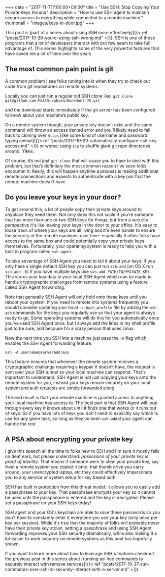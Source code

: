 +++
date = "2017-11-T17:00:00+09:00"
title = "Use SSH: Stop Copying Your Private Keys Around"
description = "How to use SSH agent to maintain secure access to everything while connected to a remote machine."
thumbnail = "images/keys-in-door.jpg"
+++

This post is [part of a series about using SSH more effectively]({{< ref "posts/2017-10-20-youre-using-ssh-wrong.md" >}}). 
SSH is one of those programs that a lot of developers interact with but few seem to take full advantage of. This series 
highlights some of the very powerful features that have saved me a lot of time over the years.

## The most common pain point is git

A common problem I see folks runing into is when they try to check out code from git repositories on remote systems. 

Locally you can just run a regular old SSH clone like: 
```git clone git@github.com:MattSurabian/DuckHunt-JS.git``` 

and the download starts immediately if the git server has been configured to know about your machine’s public key. 

On a remote system though, your private key doesn’t exist and the same command will throw an access denied error and 
you’ll likely need to fall back to cloning over `https` [like some kind of username and password typing animal]({{< ref "posts/2017-10-20-automatically-configure-ssh-key-access.md" >}}) or worse:
using `scp` to shuffle giant git repo directories around. Yikes.

Of course, it’s not just `git clone` that will cause you to have to deal with this problem, but that’s definitely the most common 
reason I’ve seen folks encounter it. Really, this will happen anytime a process is making additional remote connections and 
expects to authenticate with a key pair that the remote machine doesn’t have. 

## Do you leave your keys in your door?

To get around this, a lot of people copy their private keys around to anyplace they need them. Not only does this not
scale if you’re someone that has more than one or two SSH keys for things, but from a security perspective it's like 
leaving your keys in the door to your office. It's easy to loose track of where your keys are all living and it's even
harder to ensure the security of the remote machines over time- especially if other folks have access to the same box and
could potentially copy your private keys themselves. Fortunately, your operating system is ready to help you with a built 
in program called `ssh-agent`. 

To take advantage of SSH Agent you need to tell it about your keys. If you only have a single default SSH key you can 
just run `ssh-add` (on OS X run `ssh-add -K`) if you have multiple keys use `ssh-add PATH/TO/PRIVATE_KEY`. This stores 
your key data in your local SSH Agent which can be made to handle cryptographic challenges from remote systems using a 
feature called SSH Agent forwarding.

Note that generally SSH Agent will only hold onto these keys until you reboot your system. If you need to remote into systems frequently 
you should consider updating your local `~/.bash_profile` file by adding the `ssh-add` commands for the keys you regularly use 
so that your agent is always ready to go. Some operating systems will do this for you automatically once you've used SSH Agent once, 
but I always add the lines in my shell profile just to be sure, and because I’m a crazy person that uses Linux.

Now the next time you SSH into a machine just pass the `-A` flag which enables the SSH Agent forwarding feature: 

```
ssh -A username@serveraddress
```

This feature ensures that whenever the remote system receives a cryptographic challenge requiring a keypair it doesn’t have, 
the request is sent over your SSH tunnel so your local machine can respond. That's important to understand; SSH Agent is not just
copying your keys onto the remote system for you, instead your keys remain securely on your local system and auth
requests are simply forwarded along.

The end result is that your remote machine is granted access to anything your local machine has access to. The best 
part is that SSH Agent will loop through every key it knows about until it finds one that works or it runs out of keys. 
So if you have lots of keys you don’t need to explicitly say which to use for any given task, so long as they’ve been `ssh-add`’d your 
agent can handle the rest.

## A PSA about encrypting your private key

I give this speech all the time to folks new to SSH and I'm sure it mostly falls on deaf ears, but please understand:
*possession of your private key is proof of identity*. That means if someone were to steal your private key, say from a 
remote system you copied it onto, that thumb drive you carry around, your unencrypted laptop, etc they could effectively 
impersonate you to any service or system setup for key based auth. 

SSH has built in protection from this threat model: it allows you to easily add a passphrase to your key. That
passphrase encrypts your key so it cannot be used until the passphease is entered and the key is decrypted. Please set a
passphrase on your SSH keys today! 

SSH agent and your OS's keychain are able to save these passwords so you don't have to
constantly enter it everytime you use your key (only once per key per session). While it's true that the majority of
folks will probably never have their private key stolen, setting a passphrase and using SSH Agent forwarding 
improves your SSH security dramatically, while also making it a lot easier to work securely on remote systems as this post
has hopefully shown.

If you want to learn more about how to leverage SSH's features checkout the previous post in this series about [running 
ad-hoc commands to securely interact with remove services]({{< ref "posts/2017-10-27-run-commands-over-ssh-to-securely-interact-with-a-server.md" >}}).
